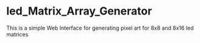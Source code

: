 # led_Matrix_Array_Generator
This is a simple Web Interface for generating pixel art for 8x8 and 8x16 led matrices 
